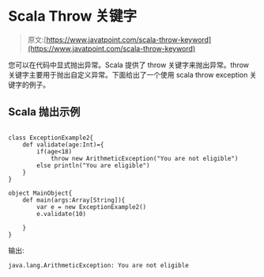 # Scala Throw 关键字

> 原文:[https://www.javatpoint.com/scala-throw-keyword](https://www.javatpoint.com/scala-throw-keyword)

您可以在代码中显式抛出异常。Scala 提供了 throw 关键字来抛出异常。throw 关键字主要用于抛出自定义异常。下面给出了一个使用 scala throw exception 关键字的例子。

## Scala 抛出示例

```

class ExceptionExample2{
    def validate(age:Int)={
        if(age<18)
            throw new ArithmeticException("You are not eligible")
        else println("You are eligible")
    }
}

object MainObject{
    def main(args:Array[String]){
        var e = new ExceptionExample2()
        e.validate(10)

    }
}

```

输出:

```
java.lang.ArithmeticException: You are not eligible

```